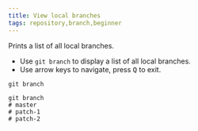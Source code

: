 ```yaml
---
title: View local branches
tags: repository,branch,beginner
---
```


Prints a list of all local branches.

- Use `git branch` to display a list of all local branches.
- Use arrow keys to navigate, press <kbd>Q</kbd> to exit.

```shell
git branch
```

```shell
git branch
# master
# patch-1
# patch-2
```
